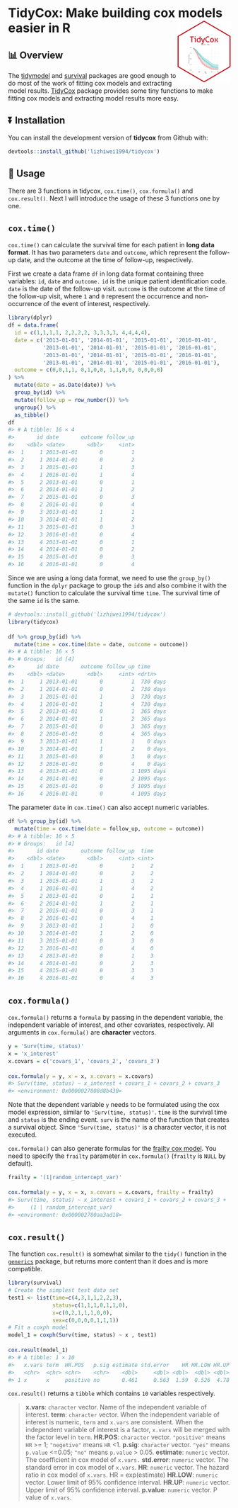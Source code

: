 
<!-- README.md is generated from README.Rmd. Please edit that file -->

# TidyCox: Make building cox models easier in R <img src="man/figures/logo.png" alt="logo" align="right" height="140" width="120"/>

<!-- [![lifecycle](https://img.shields.io/badge/lifecycle-experimental-%23fd8008.svg)](https://lifecycle.r-lib.org/articles/stages.html) -->
<!-- [![install with devtools](https://img.shields.io/badge/install%20with-devtools-brightgreen.svg)](https://cran.r-project.org/web/packages/devtools/index.html) -->
<!-- [![Hits](https://hits.seeyoufarm.com/api/count/incr/badge.svg?url=https%3A%2F%2Fgithub.com%2Flizhiwei1994%2Ftidycox&count_bg=%2379C83D&title_bg=%23555555&icon=sourceforge.svg&icon_color=%23E7E7E7&title=hits&edge_flat=false)](https://hits.seeyoufarm.com) -->
<!-- [![issues](https://img.shields.io/github/issues/lizhiwei1994/tidycox)](https://github.com/lizhiwei1994/tidycox/issues) -->

## :bar_chart: Overview

The
[tidymodel](https://cran.r-project.org/web/packages/tidymodels/index.html)
and
[survival](https://cran.r-project.org/web/packages/survival/index.html)
packages are good enough to do most of the work of fitting cox models
and extracting model results.
[TidyCox](https://github.com/lizhiwei1994/tidycox) package provides some
tiny functions to make fitting cox models and extracting model results
more easy.

## :arrow_double_down: Installation

You can install the development version of **tidycox** from Github with:

``` r
devtools::install_github('lizhiwei1994/tidycox')
```

## :beginner: Usage

There are 3 functions in tidycox, `cox.time()`, `cox.formula()` and
`cox.result()`. Next I will introduce the usage of these 3 functions one
by one.

## `cox.time()`

`cox.time()` can calculate the survival time for each patient in **long
data format**. It has two parameters `date` and `outcome`, which
represent the follow-up date, and the outcome at the time of follow-up,
respectively.

First we create a data frame `df` in long data format containing three
variables: `id`, `date` and `outcome.` `id` is the unique patient
identification code. `date` is the date of the follow-up visit.
`outcome` is the outcome at the time of the follow-up visit, where `1`
and `0` represent the occurrence and non-occurrence of the event of
interest, respectively.

``` r
library(dplyr)
df = data.frame(
  id = c(1,1,1,1, 2,2,2,2, 3,3,3,3, 4,4,4,4),
  date = c('2013-01-01', '2014-01-01', '2015-01-01', '2016-01-01',
           '2013-01-01', '2014-01-01', '2015-01-01', '2016-01-01',
           '2013-01-01', '2014-01-01', '2015-01-01', '2016-01-01',
           '2013-01-01', '2014-01-01', '2015-01-01', '2016-01-01'),
  outcome = c(0,0,1,1, 0,1,0,0, 1,1,0,0, 0,0,0,0)
) %>% 
  mutate(date = as.Date(date)) %>% 
  group_by(id) %>% 
  mutate(follow_up = row_number()) %>% 
  ungroup() %>% 
  as_tibble()
df
#> # A tibble: 16 × 4
#>       id date       outcome follow_up
#>    <dbl> <date>       <dbl>     <int>
#>  1     1 2013-01-01       0         1
#>  2     1 2014-01-01       0         2
#>  3     1 2015-01-01       1         3
#>  4     1 2016-01-01       1         4
#>  5     2 2013-01-01       0         1
#>  6     2 2014-01-01       1         2
#>  7     2 2015-01-01       0         3
#>  8     2 2016-01-01       0         4
#>  9     3 2013-01-01       1         1
#> 10     3 2014-01-01       1         2
#> 11     3 2015-01-01       0         3
#> 12     3 2016-01-01       0         4
#> 13     4 2013-01-01       0         1
#> 14     4 2014-01-01       0         2
#> 15     4 2015-01-01       0         3
#> 16     4 2016-01-01       0         4
```

Since we are using a long data format, we need to use the `group_by()`
function in the `dplyr` package to group the `id`s and also combine it
with the `mutate()` function to calculate the survival time `time`. The
survival time of the same `id` is the same.

``` r
# devtools::install_github('lizhiwei1994/tidycox')
library(tidycox)

df %>% group_by(id) %>% 
  mutate(time = cox.time(date = date, outcome = outcome))
#> # A tibble: 16 × 5
#> # Groups:   id [4]
#>       id date       outcome follow_up time     
#>    <dbl> <date>       <dbl>     <int> <drtn>   
#>  1     1 2013-01-01       0         1  730 days
#>  2     1 2014-01-01       0         2  730 days
#>  3     1 2015-01-01       1         3  730 days
#>  4     1 2016-01-01       1         4  730 days
#>  5     2 2013-01-01       0         1  365 days
#>  6     2 2014-01-01       1         2  365 days
#>  7     2 2015-01-01       0         3  365 days
#>  8     2 2016-01-01       0         4  365 days
#>  9     3 2013-01-01       1         1    0 days
#> 10     3 2014-01-01       1         2    0 days
#> 11     3 2015-01-01       0         3    0 days
#> 12     3 2016-01-01       0         4    0 days
#> 13     4 2013-01-01       0         1 1095 days
#> 14     4 2014-01-01       0         2 1095 days
#> 15     4 2015-01-01       0         3 1095 days
#> 16     4 2016-01-01       0         4 1095 days
```

The parameter `date` in `cox.time()` can also accept numeric variables.

``` r
df %>% group_by(id) %>% 
  mutate(time = cox.time(date = follow_up, outcome = outcome))
#> # A tibble: 16 × 5
#> # Groups:   id [4]
#>       id date       outcome follow_up  time
#>    <dbl> <date>       <dbl>     <int> <int>
#>  1     1 2013-01-01       0         1     2
#>  2     1 2014-01-01       0         2     2
#>  3     1 2015-01-01       1         3     2
#>  4     1 2016-01-01       1         4     2
#>  5     2 2013-01-01       0         1     1
#>  6     2 2014-01-01       1         2     1
#>  7     2 2015-01-01       0         3     1
#>  8     2 2016-01-01       0         4     1
#>  9     3 2013-01-01       1         1     0
#> 10     3 2014-01-01       1         2     0
#> 11     3 2015-01-01       0         3     0
#> 12     3 2016-01-01       0         4     0
#> 13     4 2013-01-01       0         1     3
#> 14     4 2014-01-01       0         2     3
#> 15     4 2015-01-01       0         3     3
#> 16     4 2016-01-01       0         4     3
```

## `cox.formula()`

`cox.formula()` returns a `formula` by passing in the dependent
variable, the independent variable of interest, and other covariates,
respectively. All arguments in `cox.formula()` are **character**
vectors.

``` r
y = 'Surv(time, status)'
x = 'x_interest'
x.covars = c('covars_1', 'covars_2', 'covars_3')

cox.formula(y = y, x = x, x.covars = x.covars)
#> Surv(time, status) ~ x_interest + covars_1 + covars_2 + covars_3
#> <environment: 0x0000027808d8b430>
```

Note that the dependent variable `y` needs to be formulated using the
cox model expression, similar to `'Surv(time, status)'`. `time` is the
survival time and `status` is the ending event. `surv` is the name of
the function that creates a survival object. Since
`'Surv(time, status)'` is a character vector, it is not executed.

`cox.formula()` can also generate formulas for the [frailty cox
model](https://data.princeton.edu/pop509/frailtyr). You need to specify
the `frailty` parameter in `cox.formula()` (`frailty` is `NULL` by
default).

``` r
frailty = '(1|random_intercept_var)'

cox.formula(y = y, x = x, x.covars = x.covars, frailty = frailty)
#> Surv(time, status) ~ x_interest + covars_1 + covars_2 + covars_3 + 
#>     (1 | random_intercept_var)
#> <environment: 0x000002780aa3ad18>
```

## `cox.result()`

The function `cox.result()` is somewhat similar to the `tidy()` function
in the [`generics`](https://rdrr.io/cran/generics/man/tidy.html)
package, but returns more content than it does and is more compatible.

``` r
library(survival)
# Create the simplest test data set 
test1 <- list(time=c(4,3,1,1,2,2,3), 
              status=c(1,1,1,0,1,1,0), 
              x=c(0,2,1,1,1,0,0), 
              sex=c(0,0,0,0,1,1,1)) 
# Fit a coxph model 
model_1 = coxph(Surv(time, status) ~ x , test1) 

cox.result(model_1)
#> # A tibble: 1 × 10
#>   x.vars term  HR.POS   p.sig estimate std.error    HR HR.LOW HR.UP p.value
#>   <chr>  <chr> <chr>    <chr>    <dbl>     <dbl> <dbl>  <dbl> <dbl>   <dbl>
#> 1 x      x     positive no       0.461     0.563  1.59  0.526  4.78   0.413
```

`cox.result()` returns a `tibble` which contains `10` variables
respectively.

> **x.vars**: `character` vector. Name of the independent variable of
> interest. **term**: `character` vector. When the independent variable
> of interest is numeric, `term` and `x.vars` are consistent. When the
> independent variable of interest is a factor, `x.vars` will be merged
> with the factor level in `term`. **HR.POS**: `character` vector.
> `"positive"` means `HR` \>= 1; `"negetive"` means `HR` \<1. **p.sig**:
> `character` vector. `"yes"` means `p.value` \<=0.05; `"no"` means
> `p.value` \> 0.05. **estimate**: `numeric` vector. The coefficient in
> cox model of `x.vars.` **std.error**: `numeric` vector. The standard
> error in cox model of `x.vars`. **HR**: `numeric` vector. The hazard
> ratio in cox model of `x.vars`. HR = exp(estimate) **HR.LOW**:
> `numeric` vector. Lower limit of 95% confidence interval. **HR.UP**:
> `numeric` vector. Upper limit of 95% confidence interval. **p.value**:
> `numeric` vector. P value of `x.vars`.
